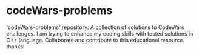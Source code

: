 # codeWars-problems
'codeWars-problems' repository: A collection of solutions to CodeWars challenges. I am trying to enhance my coding skills with tested solutions in C++ language. Collaborate and contribute to this educational resource. thanks!
